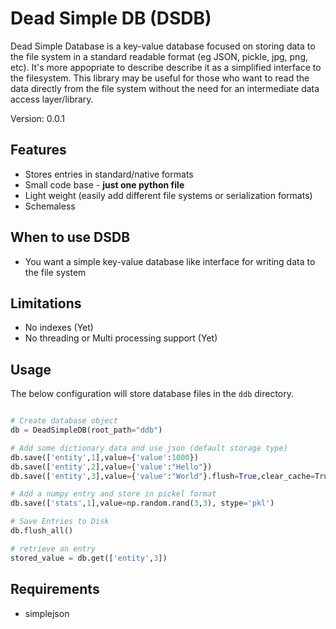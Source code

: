# Dead Simple DB (DSDB)

Dead Simple Database is a key-value database focused on storing data to the file system in a standard readable format (eg JSON, pickle, jpg, png, etc).  It's more appopriate to describe describe it as a simplified interface to the filesystem.  This library may be useful for those who want to read the data directly from the file system without the need for an intermediate data access layer/library.

Version: 0.0.1

## Features

- Stores entries in standard/native formats
- Small code base - **just one python file**
- Light weight (easily add different file systems or serialization formats)
- Schemaless

## When to use DSDB

- You want a simple key-value database like interface for writing data to the file system

## Limitations

- No indexes (Yet)
- No threading or Multi processing support (Yet)

## Usage

The below configuration will store database files in the ```ddb``` directory.

```python

# Create database object
db = DeadSimpleDB(root_path="ddb")

# Add some dictionary data and use json (default storage type)
db.save(['entity',1],value={'value':1000})
db.save(['entity',2],value={'value':"Hello"})
db.save(['entity',3],value={'value':"World"}.flush=True,clear_cache=True)

# Add a numpy entry and store in pickel format
db.save(['stats',1],value=np.random.rand(3,3), stype='pkl')

# Save Entries to Disk
db.flush_all()

# retrieve an entry
stored_value = db.get(['entity',3])
```

## Requirements

- simplejson
